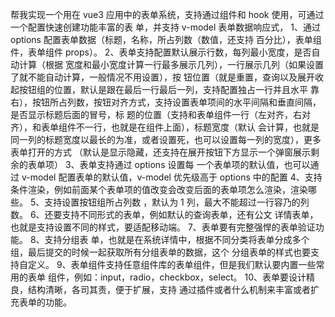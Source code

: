 帮我实现一个用在 vue3 应用中的表单系统，支持通过组件和 hook 使用，可通过一个配置快速创建功能丰富的表
单，并支持 v-model 表单数据响应式， 1、通过 options 配置表单数据（标题，名称，所占列数（数值，还支持
百分比），表单组件，表单组件 props）。 2、表单支持配置默认展示行数，每列最小宽度，是否自动计算（根据
宽度和最小宽度计算一行最多展示几列），一行展示几列（如果设置了就不能自动计算，一般情况不用设置），按
钮位置（就是重置，查询以及展开收起按钮组的位置，默认是跟在最后一行最后一列，支持配置独占一行并且水平
靠右），按钮所占列数，按钮对齐方式，支持设置表单项间的水平间隔和垂直间隔，是否显示标题后面的冒号，标
题的位置（支持和表单组件一行（左对齐，右对齐），和表单组件不一行，也就是在组件上面），标题宽度（默认
会计算，也就是同一列的标题宽度以最长的为准，或者设置死，也可以设置每一列的宽度），更多表单打开的方式
（默认是显示隐藏，还支持在展开按钮下方显示一个弹窗展示剩余的表单项） 3、表单支持通过 options 设置每
一个表单项的默认值，也可以通过 v-model 配置表单的默认值，v-model 优先级高于 options 中的配置 4、支持
条件渲染，例如前面某个表单项的值改变会改变后面的表单项怎么渲染，渲染哪些。 5、支持设置按钮组所占列数
，默认为 1 列，最大不能超过一行容乃的列数。 6、还要支持不同形式的表单，例如默认的查询表单，还有公文
详情表单，也就是支持设置不同的样式，要适配移动端。 7、表单要有完整强悍的表单验证功能。 8、支持分组表
单，也就是在系统详情中，根据不同分类将表单分成多个组，最后提交的时候一起获取所有分组表单的数据，这个
分组表单的样式也要支持自定义。 9、表单组件支持任意组件库的表单组件，但是我们默认要内置一些常用的表单
组件，例如：input，radio，checkbox，select。 10、表单要设计精良，结构清晰，各司其责，便于扩展，支持
通过插件或者什么机制来丰富或者扩充表单的功能。
